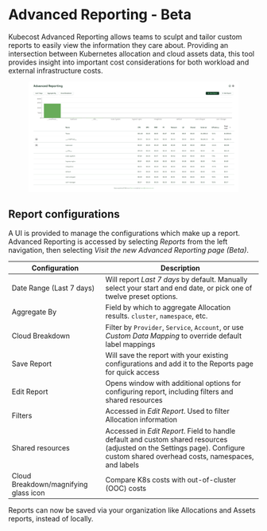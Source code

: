 # Advanced Reporting - Beta

Kubecost Advanced Reporting allows teams to sculpt and tailor custom reports to easily view the information they care about. Providing an intersection between Kubernetes allocation and cloud assets data, this tool provides insight into important cost considerations for both workload and external infrastructure costs.

<figure><img src=".gitbook/assets/advancedreporting.PNG" alt=""><figcaption></figcaption></figure>

## Report configurations

A UI is provided to manage the configurations which make up a report. Advanced Reporting is accessed by selecting _Reports_ from the left navigation, then selecting _Visit the new Advanced Reporting page (Beta)_.

| Configuration                         | Description                                                                                                                                                                    |
| ------------------------------------- | ------------------------------------------------------------------------------------------------------------------------------------------------------------------------------ |
| Date Range (Last 7 days)              | Will report _Last 7 days_ by default. Manually select your start and end date, or pick one of twelve preset options.                                                           |
| Aggregate By                          | Field by which to aggregate Allocation results. `cluster`, `namespace`, etc.                                                                                                   |
| Cloud Breakdown                       | Filter by `Provider`, `Service`, `Account`, or use _Custom Data Mapping_ to override default label mappings                                                                    |
| Save Report                           | Will save the report with your existing configurations and add it to the Reports page for quick access                                                                         |
| Edit Report                           | Opens window with additional options for configuring report, including filters and shared resources                                                                            |
| Filters                               | Accessed in _Edit Report_. Used to filter Allocation information                                                                                                               |
| Shared resources                      | Accessed in _Edit Report_. Field to handle default and custom shared resources (adjusted on the Settings page). Configure custom shared overhead costs, namespaces, and labels |
| Cloud Breakdown/magnifying glass icon | Compare K8s costs with out-of-cluster (OOC) costs                                                                                                                              |

Reports can now be saved via your organization like Allocations and Assets reports, instead of locally.
